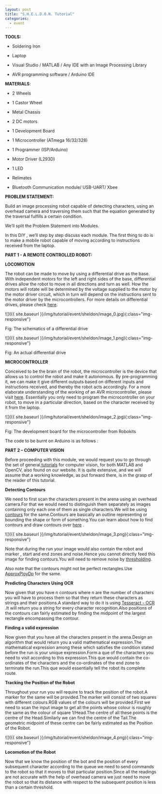 ```yaml
---
layout: post
title: "S.H.E.L.D.O.N. Tutorial"
categories:
  - event
---
```


**TOOLS:**

* Soldering Iron

* Laptop

* Visual Studio / MATLAB / Any IDE with an Image Processing Library	

* AVR programming software / Arduino IDE

**MATERIALS**:

* 2 Wheels

* 1 Castor Wheel

* Metal Chassis

* 2 DC motors

* 1 Development Board

* 1 Microcontroller (ATmega 16/32/328)

* 1 Programmer (ISP/Arduino)

* Motor Driver (L293D)

* 1 LED

* Relimates

* Bluetooth Communication module/ USB-UART/ Xbee

**PROBLEM STATEMENT:**

Build an image processing robot capable of detecting characters, using an overhead camera and traversing them such that the equation generated by the traversal fulfills a certain condition.

We’ll split the Problem Statement into Modules.

In this DIY , we’ll step by step discuss each module. The first thing to do is to make a mobile robot capable of moving according to instructions received from the laptop.

**PART 1 - A REMOTE CONTROLLED ROBOT:**

**LOCOMOTION**

The robot can be made to move by using a differential drive as the base. With independent motors for the left and right sides of the base, differential drives allow the robot to move in all directions and turn as well. How the motors will rotate will be determined by the voltage supplied to the motor by the motor driver circuit, which in turn will depend on the instructions sent to the motor driver by the microcontrollers. For more details on differential drives, please check [here](http://robotix.in/tutorials/category/mechanical/drivemechtut).

![]({{ site.baseurl }}/img/tutorial/event/sheldon/image_0.jpg){:class="img-responsive"}

Fig: The schematics of a differential drive

![]({{ site.baseurl }}/img/tutorial/event/sheldon/image_1.png){:class="img-responsive"}

Fig: An actual differential drive

**MICROCONTROLLER**

Conceived to be the brain of the robot, the microcontroller is the device that allows us to control the robot and make it autonomous. By pre-programming it, we can make it give different outputs based on different inputs and instructions received, and thereby the robot acts accordingly. For a more elaborate understanding of the working of an AVR microcontroller, please visit [here](http://www.robotix.in/tutorials/category/avr/avrprog). Essentially you only need to program the microcontroller on your robot, to move in a particular direction, based on the character received by it from the laptop. 

![]({{ site.baseurl }}/img/tutorial/event/sheldon/image_2.jpg){:class="img-responsive"}

Fig: The development board for the microcontroller from Robokits

The code to be burnt on Arduino is as follows :

<script src="https://gist.github.com/sourishg/3e23d43b47056eddd794.js"></script>

**PART 2 – COMPUTER VISION**

Before proceeding with this module, we would request you to go through the set of general[ tutorials](http://www.robotix.in/tutorials) for computer vision, for both MATLAB and OpenCV, also found on our website. It is quite extensive, and we will assume that a working knowledge, as put forward there, is in the grasp of the reader of this tutorial.

**Detecting Contours**

We need to first scan the characters present in the arena using an overhead camera.For that we would need to distinguish them separately as images containing only each one of them as single characters.We will be using [contours](http://docs.opencv.org/doc/tutorials/imgproc/shapedescriptors/find_contours/find_contours.html) for the same.Contours are basically an outline representing or bounding the shape or form of something.You can learn about how to find contours and draw contours over [here](http://docs.opencv.org/modules/imgproc/doc/structural_analysis_and_shape_descriptors.html) .

![]({{ site.baseurl }}/img/tutorial/event/sheldon/image_3.png){:class="img-responsive"}

Note that during the run your image would also contain the robot and marker , start and end zones and noise.Hence you cannot directly feed this image for finding contours.You will need to remove noise by [thresholding](http://docs.opencv.org/2.4.10/doc/tutorials/imgproc/threshold/threshold.html).

Also note that the contours might not be perfect rectangles.Use [ApproxPloyDp](http://docs.opencv.org/modules/imgproc/doc/structural_analysis_and_shape_descriptors.html) for the same.

**Predicting Characters Using OCR**

Now given that you have n contours where n are the number of characters you will have to process them so that they return these characters as strings and their positions.A standard way to do it is using [Tesseract - OCR](http://opencv-code.com/tutorials/how-to-integrate-tesseract-ocr-and-opencv/) .It will return you a string for every character recognition.Also positions of the contours can fairly estimated by finding the midpoint of the largest rectangle encompassing the contour.

**Finding a valid expression**

Now given that you have all the characters present in the arena.Design an algorithm that would return you a valid mathematical expression.The mathematical expression among these which satisfies the condition stated before the run is your unique expression.Form a que of the characters you need to visit according to this expression.This que would contain the co-ordinates of the characters and the co-ordinates of the end zone to terminate the run.This que would essentially tell the robot its complete route.

**Tracking the Position of the Robot**

Throughout your run you will require to track the position of the robot.A marker for the same will be provided.The marker will consist of two squares with different colours.RGB values of the colours will be provided.First we need to scan the input image to get all the points whose colour is roughly the same as the colour of square 1/Head.The centre of all these points is the centre of the Head.Similarly we can find the centre of the Tail.The geometric midpoint of these centre can be fairly estimated as the Position of the Robot.

![]({{ site.baseurl }}/img/tutorial/event/sheldon/image_4.png){:class="img-responsive"}

**Locomotion of the Robot**

Now that we know the position of the bot and the position of every subsequent character according to the queue we need to send commands to the robot so that it moves to that particular position.Since all the readings are not accurate with the help of overhead camera we just need to move the robot so that its distance with respect to the subsequent position is less than a certain threshold.
